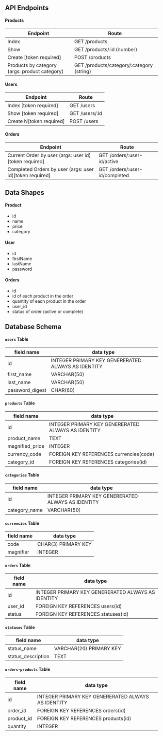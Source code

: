 ## API Endpoints
#### Products
| Endpoint | Route |
| -------- | ----- |
| Index                                                       | GET  /products                            |
| Show                                                        | GET  /products/:id (number)               |
| Create [token required]                                     | POST /products                            |
| Products by category (args: product category)               | GET  /products/category/:category (string)|

#### Users
| Endpoint | Route |
| -------- | ----- |
| Index [token required]                                      | GET  /users     |
| Show [token required]                                       | GET  /users/:id |
| Create N[token required]                                    | POST /users     |

#### Orders
| Endpoint | Route |
| -------- | ----- |
| Current Order by user (args: user id)[token required]       | GET  /orders/:user-id/active   |
| Completed Orders by user (args: user id)[token required]    | GET  /orders/:user-id/completed|

## Data Shapes
#### Product
-  id
- name
- price
- category

#### User
- id
- firstName
- lastName
- password

#### Orders
- id
- id of each product in the order
- quantity of each product in the order
- user_id
- status of order (active or complete)

## Database Schema
#### `users` Table
| field name | data type |
| ---------- | --------- |
| id              | INTEGER PRIMARY KEY GENERERATED ALWAYS AS IDENTITY |
| first_name      | VARCHAR(50)          |
| last_name       | VARCHAR(50)          |
| password_digest | CHAR(60)             |

#### `products` Table
| field name | data type |
| ---------- | --------- |
| id              | INTEGER PRIMARY KEY GENERERATED ALWAYS AS IDENTITY |
| product_name    | TEXT                 |
| magnified_price | INTEGER              |
| currency_code   | FOREIGN KEY REFERENCES currencies(code) |
| category_id     | FOREIGN KEY REFERENCES categories(id) |

#### `categories` Table
| field name | data type |
| ---------- | --------- |
| id         | INTEGER PRIMARY KEY GENERERATED ALWAYS AS IDENTITY |
| category_name       | VARCHAR(50)          |

#### `currencies` Table
| field name | data type |
| ---------- | --------- |
| code       | CHAR(3) PRIMARY KEY  |
| magnifier  | INTEGER              |

#### `orders` Table
| field name | data type |
| ---------- | --------- |
| id         | INTEGER PRIMARY KEY GENERERATED ALWAYS AS IDENTITY |
| user_id    | FOREIGN KEY REFERENCES users(id) |
| status     | FOREIGN KEY REFERENCES statuses(id)|

#### `statuses` Table
| field name | data type |
| ---------- | --------- |
| status_name       | VARCHAR(20) PRIMARY KEY   |
| status_description| TEXT                      |

#### `orders-products` Table
| field name | data type |
| ---------- | --------- |
| id         | INTEGER PRIMARY KEY GENERERATED ALWAYS AS IDENTITY |
| order_id   | FOREIGN KEY REFERENCES orders(id) |
| product_id | FOREIGN KEY REFERENCES products(id) |
| quantity   | INTEGER |